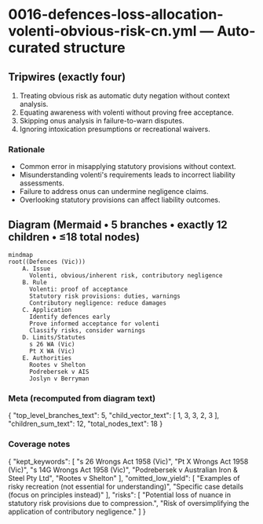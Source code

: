 # 0016-defences-loss-allocation-volenti-obvious-risk-cn.yml — Auto-curated structure

## Tripwires (exactly four)

1. Treating obvious risk as automatic duty negation without context analysis.
2. Equating awareness with volenti without proving free acceptance.
3. Skipping onus analysis in failure-to-warn disputes.
4. Ignoring intoxication presumptions or recreational waivers.

### Rationale
- Common error in misapplying statutory provisions without context.
- Misunderstanding volenti's requirements leads to incorrect liability assessments.
- Failure to address onus can undermine negligence claims.
- Overlooking statutory provisions can affect liability outcomes.

## Diagram (Mermaid • 5 branches • exactly 12 children • ≤18 total nodes)

```mermaid
mindmap
root((Defences (Vic)))
    A. Issue
      Volenti, obvious/inherent risk, contributory negligence
    B. Rule
      Volenti: proof of acceptance
      Statutory risk provisions: duties, warnings
      Contributory negligence: reduce damages
    C. Application
      Identify defences early
      Prove informed acceptance for volenti
      Classify risks, consider warnings
    D. Limits/Statutes
      s 26 WA (Vic)
      Pt X WA (Vic)
    E. Authorities
      Rootes v Shelton
      Podrebersek v AIS
      Joslyn v Berryman
```

### Meta (recomputed from diagram text)


{
  "top_level_branches_text": 5,
  "child_vector_text": [
    1,
    3,
    3,
    2,
    3
  ],
  "children_sum_text": 12,
  "total_nodes_text": 18
}

### Coverage notes

{
  "kept_keywords": [
    "s 26 Wrongs Act 1958 (Vic)",
    "Pt X Wrongs Act 1958 (Vic)",
    "s 14G Wrongs Act 1958 (Vic)",
    "Podrebersek v Australian Iron & Steel Pty Ltd",
    "Rootes v Shelton"
  ],
  "omitted_low_yield": [
    "Examples of risky recreation (not essential for understanding)",
    "Specific case details (focus on principles instead)"
  ],
  "risks": [
    "Potential loss of nuance in statutory risk provisions due to compression.",
    "Risk of oversimplifying the application of contributory negligence."
  ]
}
